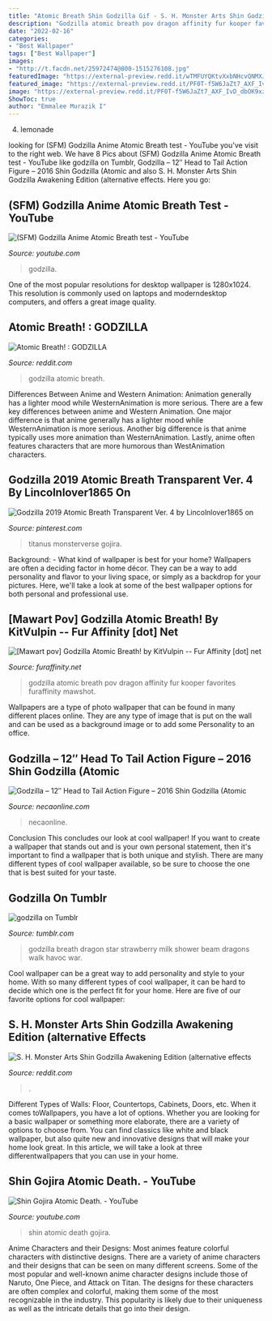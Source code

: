 ```yaml
---
title: "Atomic Breath Shin Godzilla Gif - S. H. Monster Arts Shin Godzilla Awakening Edition (alternative Effects"
description: "Godzilla atomic breath pov dragon affinity fur kooper favorites furaffinity mawshot"
date: "2022-02-16"
categories:
- "Best Wallpaper"
tags: ["Best Wallpaper"]
images:
- "http://t.facdn.net/25972474@800-1515276108.jpg"
featuredImage: "https://external-preview.redd.it/wTMFUYQKtvXxbNHcvQNMXJ8wPwmXME8C36goEx2tyeQ.jpg?auto=webp&amp;s=4acd1760c7630d1c33719e30f847b25e6280eeae"
featured_image: "https://external-preview.redd.it/PF0T-f5W6JaZt7_AXF_IvD_dbOK9xzKqQQbMGFjzumo.png?format=pjpg&amp;auto=webp&amp;s=ca8a5f69f0f0ffbdcf22297c8c6e104da023c47d"
image: "https://external-preview.redd.it/PF0T-f5W6JaZt7_AXF_IvD_dbOK9xzKqQQbMGFjzumo.png?format=pjpg&amp;auto=webp&amp;s=ca8a5f69f0f0ffbdcf22297c8c6e104da023c47d"
ShowToc: true
author: "Emmalee Murazik I"
---
```



4. lemonade 

	

		
looking for (SFM) Godzilla Anime Atomic Breath test - YouTube you've visit to the right web. We have 8 Pics about (SFM) Godzilla Anime Atomic Breath test - YouTube like godzilla on Tumblr, Godzilla – 12″ Head to Tail Action Figure – 2016 Shin Godzilla (Atomic and also S. H. Monster Arts Shin Godzilla Awakening Edition (alternative effects. Here you go:
		
    
## (SFM) Godzilla Anime Atomic Breath Test - YouTube

<img loading=lazy src="https://i.ytimg.com/vi/tpDC5ooA6eU/maxresdefault.jpg" onerror="this.onerror=null;this.src='https://tse4.mm.bing.net/th?id=OIP.WorrzNWK-gPIENhgMaFVhwHaEK&amp;pid=15.1';" alt="(SFM) Godzilla Anime Atomic Breath test - YouTube">

_Source: youtube.com_

>godzilla. 

	

One of the most popular resolutions for desktop wallpaper is 1280x1024. This resolution is commonly used on laptops and moderndesktop computers, and offers a great image quality.

    
## Atomic Breath! : GODZILLA

<img loading=lazy src="https://external-preview.redd.it/PF0T-f5W6JaZt7_AXF_IvD_dbOK9xzKqQQbMGFjzumo.png?format=pjpg&amp;auto=webp&amp;s=ca8a5f69f0f0ffbdcf22297c8c6e104da023c47d" onerror="this.onerror=null;this.src='https://tse3.mm.bing.net/th?id=OIP.knin6krrYqsrcSIOPGuzlgHaEK&amp;pid=15.1';" alt="Atomic Breath! : GODZILLA">

_Source: reddit.com_

>godzilla atomic breath. 

	

Differences Between Anime and Western Animation: Animation generally has a lighter mood while WesternAnimation is more serious.
There are a few key differences between anime and Western Animation. One major difference is that anime generally has a lighter mood while WesternAnimation is more serious. Another big difference is that anime typically uses more animation than WesternAnimation. Lastly, anime often features characters that are more humorous than WestAnimation characters.

    
## Godzilla 2019 Atomic Breath Transparent Ver. 4 By Lincolnlover1865 On

<img loading=lazy src="https://i.pinimg.com/736x/9f/6f/72/9f6f7239cfa4ca26209de56e832d0430.jpg" onerror="this.onerror=null;this.src='https://tse4.mm.bing.net/th?id=OIP.WAg97tM4GBijTfXMX8EdkQHaDP&amp;pid=15.1';" alt="Godzilla 2019 Atomic Breath Transparent Ver. 4 by Lincolnlover1865 on">

_Source: pinterest.com_

>titanus monsterverse gojira. 

	

Background: - What kind of wallpaper is best for your home?
Wallpapers are often a deciding factor in home décor. They can be a way to add personality and flavor to your living space, or simply as a backdrop for your pictures. Here, we'll take a look at some of the best wallpaper options for both personal and professional use.

    
## [Mawart Pov] Godzilla Atomic Breath! By KitVulpin -- Fur Affinity [dot] Net

<img loading=lazy src="http://t.facdn.net/25972474@800-1515276108.jpg" onerror="this.onerror=null;this.src='https://tse3.mm.bing.net/th?id=OIP.YaJ5cSIxMJ9GyZqlWDjaeQHaEV&amp;pid=15.1';" alt="[Mawart pov] Godzilla Atomic Breath! by KitVulpin -- Fur Affinity [dot] net">

_Source: furaffinity.net_

>godzilla atomic breath pov dragon affinity fur kooper favorites furaffinity mawshot. 

	



Wallpapers are a type of photo wallpaper that can be found in many different places online. They are any type of image that is put on the wall and can be used as a background image or to add some Personality to an office.

    
## Godzilla – 12″ Head To Tail Action Figure – 2016 Shin Godzilla (Atomic

<img loading=lazy src="https://necaonline.com/wp-content/uploads/2018/06/Atomic-Blast6.jpg" onerror="this.onerror=null;this.src='https://tse3.mm.bing.net/th?id=OIP.okNzbgudlMHCMK0emgFT_gHaJQ&amp;pid=15.1';" alt="Godzilla – 12″ Head to Tail Action Figure – 2016 Shin Godzilla (Atomic">

_Source: necaonline.com_

>necaonline. 

	

Conclusion
This concludes our look at cool wallpaper! If you want to create a wallpaper that stands out and is your own personal statement, then it's important to find a wallpaper that is both unique and stylish. There are many different types of cool wallpaper available, so be sure to choose the one that is best suited for your taste.

    
## Godzilla On Tumblr

<img loading=lazy src="https://68.media.tumblr.com/03103d9d796ac71863623a6456d38cac/tumblr_oflssiXuEV1s2jfn0o3_500.gif" onerror="this.onerror=null;this.src='https://tse3.mm.bing.net/th?id=OIP.ZH-klHU5dpXhj4y6GOIOGQAAAA&amp;pid=15.1';" alt="godzilla on Tumblr">

_Source: tumblr.com_

>godzilla breath dragon star strawberry milk shower beam dragons walk havoc war. 

	

Cool wallpaper can be a great way to add personality and style to your home. With so many different types of cool wallpaper, it can be hard to decide which one is the perfect fit for your home. Here are five of our favorite options for cool wallpaper: 

    
## S. H. Monster Arts Shin Godzilla Awakening Edition (alternative Effects

<img loading=lazy src="https://external-preview.redd.it/wTMFUYQKtvXxbNHcvQNMXJ8wPwmXME8C36goEx2tyeQ.jpg?auto=webp&amp;s=4acd1760c7630d1c33719e30f847b25e6280eeae" onerror="this.onerror=null;this.src='https://tse4.mm.bing.net/th?id=OIP.pyfLnfKwQa4FAqFoDYju0wHaFj&amp;pid=15.1';" alt="S. H. Monster Arts Shin Godzilla Awakening Edition (alternative effects">

_Source: reddit.com_

>. 

	

Different Types of Walls: Floor, Countertops, Cabinets, Doors, etc.
When it comes toWallpapers, you have a lot of options. Whether you are looking for a basic wallpaper or something more elaborate, there are a variety of options to choose from. You can find classics like white and black wallpaper, but also quite new and innovative designs that will make your home look great. In this article, we will take a look at three differentwallpapers that you can use in your home.

    
## Shin Gojira Atomic Death. - YouTube

<img loading=lazy src="https://i.ytimg.com/vi/ZhCFiHMSyAw/maxresdefault.jpg" onerror="this.onerror=null;this.src='https://tse2.mm.bing.net/th?id=OIP._rwSoaKVjBzGWiboZw-lJQHaEK&amp;pid=15.1';" alt="Shin Gojira Atomic Death. - YouTube">

_Source: youtube.com_

>shin atomic death gojira. 

	

Anime Characters and their Designs: Most animes feature colorful characters with distinctive designs.
There are a variety of anime characters and their designs that can be seen on many different screens. Some of the most popular and well-known anime character designs include those of Naruto, One Piece, and Attack on Titan. The designs for these characters are often complex and colorful, making them some of the most recognizable in the industry. This popularity is likely due to their uniqueness as well as the intricate details that go into their design.

